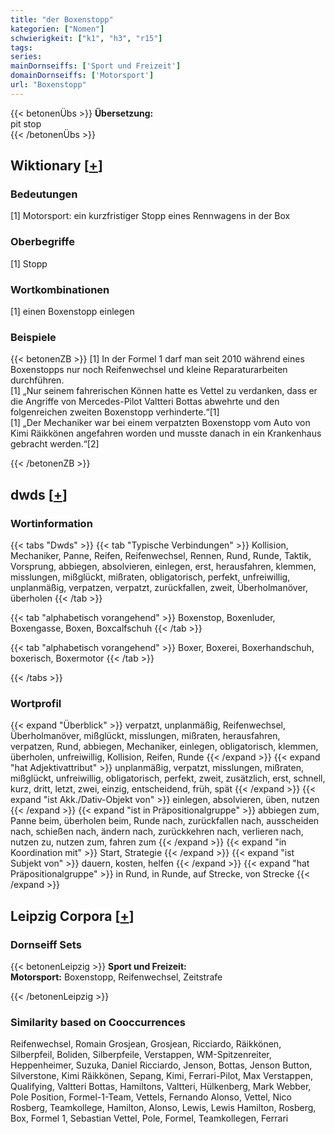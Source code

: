 ```yaml
---
title: "der Boxenstopp"
kategorien: ["Nomen"]
schwierigkeit: ["k1", "h3", "r15"]
tags:
series:
mainDornseiffs: ['Sport und Freizeit']
domainDornseiffs: ['Motorsport']
url: "Boxenstopp"
---
```


{{< betonenÜbs >}}
**Übersetzung:**  
pit stop  
{{< /betonenÜbs >}}

## Wiktionary [[+](https://de.wiktionary.org/wiki/Boxenstopp)]

### Bedeutungen
[1] Motorsport: ein kurzfristiger Stopp eines Rennwagens in der Box  

### Oberbegriffe
[1] Stopp  

### Wortkombinationen
[1] einen Boxenstopp einlegen  

### Beispiele
{{< betonenZB >}}
[1] In der Formel 1 darf man seit 2010 während eines Boxenstopps nur noch Reifenwechsel und kleine Reparaturarbeiten durchführen.  
[1] „Nur seinem fahrerischen Können hatte es Vettel zu verdanken, dass er die Angriffe von Mercedes-Pilot Valtteri Bottas abwehrte und den folgenreichen zweiten Boxenstopp verhinderte.“[1]  
[1] „Der Mechaniker war bei einem verpatzten Boxenstopp vom Auto von Kimi Räikkönen angefahren worden und musste danach in ein Krankenhaus gebracht werden.“[2]  

{{< /betonenZB >}}


## dwds [[+](https://www.dwds.de/wb/Boxenstopp)]

### Wortinformation
{{< tabs "Dwds" >}}
{{< tab "Typische Verbindungen" >}}
Kollision, Mechaniker, Panne, Reifen, Reifenwechsel, Rennen, Rund, Runde, Taktik, Vorsprung, abbiegen, absolvieren, einlegen, erst, herausfahren, klemmen, misslungen, mißglückt, mißraten, obligatorisch, perfekt, unfreiwillig, unplanmäßig, verpatzen, verpatzt, zurückfallen, zweit, Überholmanöver, überholen
{{< /tab >}}

{{< tab "alphabetisch vorangehend" >}}
Boxenstop, Boxenluder, Boxengasse, Boxen, Boxcalfschuh
{{< /tab >}}

{{< tab "alphabetisch vorangehend" >}}
Boxer, Boxerei, Boxerhandschuh, boxerisch, Boxermotor
{{< /tab >}}

{{< /tabs >}}

### Wortprofil
{{< expand "Überblick" >}} verpatzt, unplanmäßig, Reifenwechsel, Überholmanöver, mißglückt, misslungen, mißraten, herausfahren, verpatzen, Rund, abbiegen, Mechaniker, einlegen, obligatorisch, klemmen, überholen, unfreiwillig, Kollision, Reifen, Runde {{< /expand >}}
{{< expand "hat Adjektivattribut" >}} unplanmäßig, verpatzt, misslungen, mißraten, mißglückt, unfreiwillig, obligatorisch, perfekt, zweit, zusätzlich, erst, schnell, kurz, dritt, letzt, zwei, einzig, entscheidend, früh, spät {{< /expand >}}
{{< expand "ist Akk./Dativ-Objekt von" >}} einlegen, absolvieren, üben, nutzen {{< /expand >}}
{{< expand "ist in Präpositionalgruppe" >}} abbiegen zum, Panne beim, überholen beim, Runde nach, zurückfallen nach, ausscheiden nach, schießen nach, ändern nach, zurückkehren nach, verlieren nach, nutzen zu, nutzen zum, fahren zum {{< /expand >}}
{{< expand "in Koordination mit" >}} Start, Strategie {{< /expand >}}
{{< expand "ist Subjekt von" >}} dauern, kosten, helfen {{< /expand >}}
{{< expand "hat Präpositionalgruppe" >}} in Rund, in Runde, auf Strecke, von Strecke {{< /expand >}}

## Leipzig Corpora [[+](https://corpora.uni-leipzig.de/en/res?word=Boxenstopp&corpusId=deu_newscrawl-public_2018)]

### Dornseiff Sets
{{< betonenLeipzig >}}
**Sport und Freizeit:**  
**Motorsport:** Boxenstopp, Reifenwechsel, Zeitstrafe  

{{< /betonenLeipzig >}}

### Similarity based on Cooccurrences
Reifenwechsel, Romain Grosjean, Grosjean, Ricciardo, Räikkönen, Silberpfeil, Boliden, Silberpfeile, Verstappen, WM-Spitzenreiter, Heppenheimer, Suzuka, Daniel Ricciardo, Jenson, Bottas, Jenson Button, Silverstone, Kimi Räikkönen, Sepang, Kimi, Ferrari-Pilot, Max Verstappen, Qualifying, Valtteri Bottas, Hamiltons, Valtteri, Hülkenberg, Mark Webber, Pole Position, Formel-1-Team, Vettels, Fernando Alonso, Vettel, Nico Rosberg, Teamkollege, Hamilton, Alonso, Lewis, Lewis Hamilton, Rosberg, Box, Formel 1, Sebastian Vettel, Pole, Formel, Teamkollegen, Ferrari

